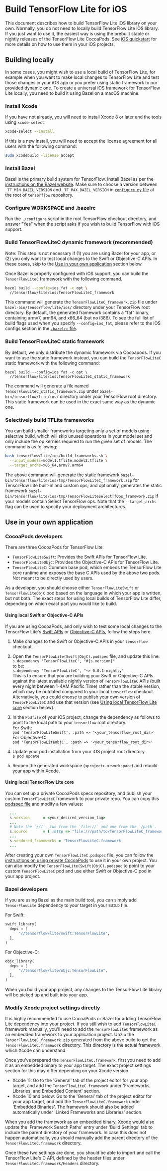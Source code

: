 # Build TensorFlow Lite for iOS

This document describes how to build TensorFlow Lite iOS library on your own.
Normally, you do not need to locally build TensorFlow Lite iOS library. If you
just want to use it, the easiest way is using the prebuilt stable or nightly
releases of the TensorFlow Lite CocoaPods. See [iOS quickstart](ios.md) for more
details on how to use them in your iOS projects.

## Building locally

In some cases, you might wish to use a local build of TensorFlow Lite, for
example when you want to make local changes to TensorFlow Lite and test those
changes in your iOS app or you prefer using static framework to our provided
dynamic one. To create a universal iOS framework for TensorFlow Lite locally,
you need to build it using Bazel on a macOS machine.

### Install Xcode

If you have not already, you will need to install Xcode 8 or later and the tools
using `xcode-select`:

```sh
xcode-select --install
```

If this is a new install, you will need to accept the license agreement for all
users with the following command:

```sh
sudo xcodebuild -license accept
```

### Install Bazel

Bazel is the primary build system for TensorFlow. Install Bazel as per the
[instructions on the Bazel website][bazel-install]. Make sure to choose a
version between `_TF_MIN_BAZEL_VERSION` and `_TF_MAX_BAZEL_VERSION` in
[`configure.py` file][configure-py] at the root of `tensorflow` repository.

### Configure WORKSPACE and .bazelrc

Run the `./configure` script in the root TensorFlow checkout directory, and
answer "Yes" when the script asks if you wish to build TensorFlow with iOS
support.

### Build TensorFlowLiteC dynamic framework (recommended)

Note: This step is not necessary if (1) you are using Bazel for your app, or (2)
you only want to test local changes to the Swift or Objective-C APIs. In these
cases, skip to the [Use in your own application](#use_in_your_own_application)
section below.

Once Bazel is properly configured with iOS support, you can build the
`TensorFlowLiteC` framework with the following command.

```sh
bazel build --config=ios_fat -c opt \
  //tensorflow/lite/ios:TensorFlowLiteC_framework
```

This command will generate the `TensorFlowLiteC_framework.zip` file under
`bazel-bin/tensorflow/lite/ios/` directory under your TensorFlow root directory.
By default, the generated framework contains a "fat" binary, containing armv7,
arm64, and x86_64 (but no i386). To see the full list of build flags used when
you specify `--config=ios_fat`, please refer to the iOS configs section in the
[`.bazelrc` file][bazelrc].

### Build TensorFlowLiteC static framework

By default, we only distribute the dynamic framework via Cocoapods. If you want
to use the static framework instead, you can build the `TensorFlowLiteC` static
framework with the following command:

```
bazel build --config=ios_fat -c opt \
  //tensorflow/lite/ios:TensorFlowLiteC_static_framework
```

The command will generate a file named `TensorFlowLiteC_static_framework.zip`
under `bazel-bin/tensorflow/lite/ios/` directory under your TensorFlow root
directory. This static framework can be used in the exact same way as the
dynamic one.

### Selectively build TFLite frameworks

You can build smaller frameworks targeting only a set of models using selective
build, which will skip unused operations in your model set and only include the
op kernels required to run the given set of models. The command is as following:

```sh
bash tensorflow/lite/ios/build_frameworks.sh \
  --input_models=model1.tflite,model2.tflite \
  --target_archs=x86_64,armv7,arm64
```

The above command will generate the static framework
`bazel-bin/tensorflow/lite/ios/tmp/TensorFlowLiteC_framework.zip` for TensorFlow
Lite built-in and custom ops; and optionally, generates the static framework
`bazel-bin/tensorflow/lite/ios/tmp/TensorFlowLiteSelectTfOps_framework.zip` if
your models contain Select TensorFlow ops. Note that the `--target_archs` flag
can be used to specify your deployment architectures.

## Use in your own application

### CocoaPods developers

There are three CocoaPods for TensorFlow Lite:

*   `TensorFlowLiteSwift`: Provides the Swift APIs for TensorFlow Lite.
*   `TensorFlowLiteObjC`: Provides the Objective-C APIs for TensorFlow Lite.
*   `TensorFlowLiteC`: Common base pod, which embeds the TensorFlow Lite core
    runtime and exposes the base C APIs used by the above two pods. Not meant to
    be directly used by users.

As a developer, you should choose either `TensorFlowLiteSwift` or
`TensorFlowLiteObjC` pod based on the language in which your app is written, but
not both. The exact steps for using local builds of TensorFlow Lite differ,
depending on which exact part you would like to build.

#### Using local Swift or Objective-C APIs

If you are using CocoaPods, and only wish to test some local changes to the
TensorFlow Lite's [Swift APIs][swift-api] or [Objective-C APIs][objc-api],
follow the steps here.

1.  Make changes to the Swift or Objective-C APIs in your `tensorflow` checkout.

1.  Open the `TensorFlowLite(Swift|ObjC).podspec` file, and update this line: \
    `s.dependency 'TensorFlowLiteC', "#{s.version}"` \
    to be: \
    `s.dependency 'TensorFlowLiteC', "~> 0.0.1-nightly"` \
    This is to ensure that you are building your Swift or Objective-C APIs
    against the latest available nightly version of `TensorFlowLiteC` APIs
    (built every night between 1-4AM Pacific Time) rather than the stable
    version, which may be outdated compared to your local `tensorflow` checkout.
    Alternatively, you could choose to publish your own version of
    `TensorFlowLiteC` and use that version (see
    [Using local TensorFlow Lite core](#using_local_tensorflow_lite_core)
    section below).

1.  In the `Podfile` of your iOS project, change the dependency as follows to
    point to the local path to your `tensorflow` root directory. \
    For Swift: \
    `pod 'TensorFlowLiteSwift', :path => '<your_tensorflow_root_dir>'` \
    For Objective-C: \
    `pod 'TensorFlowLiteObjC', :path => '<your_tensorflow_root_dir>'`

1.  Update your pod installation from your iOS project root directory. \
    `$ pod update`

1.  Reopen the generated workspace (`<project>.xcworkspace`) and rebuild your
    app within Xcode.

#### Using local TensorFlow Lite core

You can set up a private CocoaPods specs repository, and publish your custom
`TensorFlowLiteC` framework to your private repo. You can copy this
[podspec file][tflite-podspec] and modify a few values:

```ruby
  ...
  s.version      = <your_desired_version_tag>
  ...
  # Note the `///`, two from the `file://` and one from the `/path`.
  s.source       = { :http => "file:///path/to/TensorFlowLiteC_framework.zip" }
  ...
  s.vendored_frameworks = 'TensorFlowLiteC.framework'
  ...
```

After creating your own `TensorFlowLiteC.podspec` file, you can follow the
[instructions on using private CocoaPods][private-cocoapods] to use it in your
own project. You can also modify the `TensorFlowLite(Swift|ObjC).podspec` to
point to your custom `TensorFlowLiteC` pod and use either Swift or Objective-C
pod in your app project.

### Bazel developers

If you are using Bazel as the main build tool, you can simply add
`TensorFlowLite` dependency to your target in your `BUILD` file.

For Swift:

```python
swift_library(
  deps = [
      "//tensorflow/lite/swift:TensorFlowLite",
  ],
)
```

For Objective-C:

```python
objc_library(
  deps = [
      "//tensorflow/lite/objc:TensorFlowLite",
  ],
)
```

When you build your app project, any changes to the TensorFlow Lite library will
be picked up and built into your app.

### Modify Xcode project settings directly

It is highly recommended to use CocoaPods or Bazel for adding TensorFlow Lite
dependency into your project. If you still wish to add `TensorFlowLiteC`
framework manually, you'll need to add the `TensorFlowLiteC` framework as an
embedded framework to your application project. Unzip the
`TensorFlowLiteC_framework.zip` generated from the above build to get the
`TensorFlowLiteC.framework` directory. This directory is the actual framework
which Xcode can understand.

Once you've prepared the `TensorFlowLiteC.framework`, first you need to add it
as an embedded binary to your app target. The exact project settings section for
this may differ depending on your Xcode version.

*   Xcode 11: Go to the 'General' tab of the project editor for your app target,
    and add the `TensorFlowLiteC.framework` under 'Frameworks, Libraries, and
    Embedded Content' section.
*   Xcode 10 and below: Go to the 'General' tab of the project editor for your
    app target, and add the `TensorFlowLiteC.framework` under 'Embedded
    Binaries'. The framework should also be added automatically under 'Linked
    Frameworks and Libraries' section.

When you add the framework as an embedded binary, Xcode would also update the
'Framework Search Paths' entry under 'Build Settings' tab to include the parent
directory of your framework. In case this does not happen automatically, you
should manually add the parent directory of the `TensorFlowLiteC.framework`
directory.

Once these two settings are done, you should be able to import and call the
TensorFlow Lite's C API, defined by the header files under
`TensorFlowLiteC.framework/Headers` directory.

[bazel-install]: https://docs.bazel.build/versions/master/install-os-x.html
[bazelrc]: https://github.com/tensorflow/tensorflow/blob/master/.bazelrc
[configure-py]: https://github.com/tensorflow/tensorflow/blob/master/configure.py
[objc-api]: https://github.com/tensorflow/tensorflow/tree/master/tensorflow/lite/objc
[private-cocoapods]: https://guides.cocoapods.org/making/private-cocoapods.html
[swift-api]: https://github.com/tensorflow/tensorflow/tree/master/tensorflow/lite/swift
[tflite-podspec]: https://github.com/tensorflow/tensorflow/blob/master/tensorflow/lite/ios/TensorFlowLiteC.podspec
